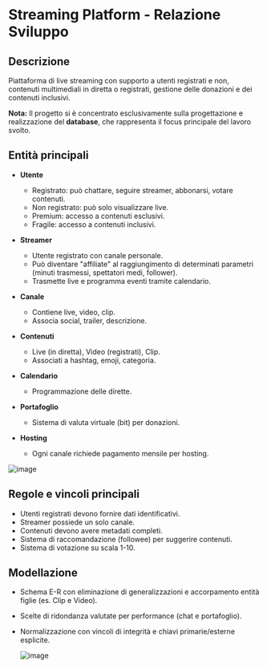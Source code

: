 # Streaming Platform - Relazione Sviluppo

## Descrizione
Piattaforma di live streaming con supporto a utenti registrati e non, contenuti multimediali in diretta o registrati, gestione delle donazioni e dei contenuti inclusivi.

**Nota:** Il progetto si è concentrato esclusivamente sulla progettazione e realizzazione del **database**, che rappresenta il focus principale del lavoro svolto.

## Entità principali

- **Utente**
  - Registrato: può chattare, seguire streamer, abbonarsi, votare contenuti.
  - Non registrato: può solo visualizzare live.
  - Premium: accesso a contenuti esclusivi.
  - Fragile: accesso a contenuti inclusivi.

- **Streamer**
  - Utente registrato con canale personale.
  - Può diventare "affiliate" al raggiungimento di determinati parametri (minuti trasmessi, spettatori medi, follower).
  - Trasmette live e programma eventi tramite calendario.

- **Canale**
  - Contiene live, video, clip.
  - Associa social, trailer, descrizione.

- **Contenuti**
  - Live (in diretta), Video (registrati), Clip.
  - Associati a hashtag, emoji, categoria.

- **Calendario**
  - Programmazione delle dirette.

- **Portafoglio**
  - Sistema di valuta virtuale (bit) per donazioni.

- **Hosting**
  - Ogni canale richiede pagamento mensile per hosting.

![image](https://github.com/user-attachments/assets/d7b5bf65-75e4-4752-b742-e1fe4e1befc3)

## Regole e vincoli principali

- Utenti registrati devono fornire dati identificativi.
- Streamer possiede un solo canale.
- Contenuti devono avere metadati completi.
- Sistema di raccomandazione (followee) per suggerire contenuti.
- Sistema di votazione su scala 1-10.

## Modellazione

- Schema E-R con eliminazione di generalizzazioni e accorpamento entità figlie (es. Clip e Video).
- Scelte di ridondanza valutate per performance (chat e portafoglio).
- Normalizzazione con vincoli di integrità e chiavi primarie/esterne esplicite.

  ![image](https://github.com/user-attachments/assets/a79fa60f-e91d-453a-81f0-0c0a9f77cd72)




